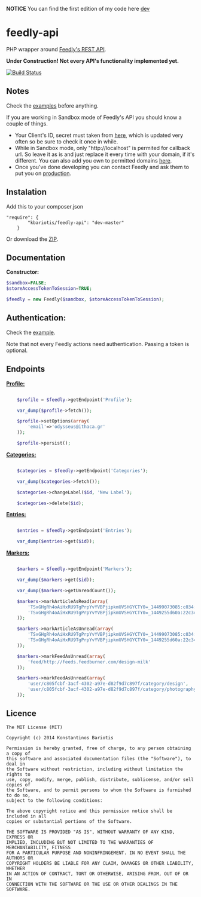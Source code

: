 **NOTICE** You can find the first edition of my code here [dev](https://github.com/stakisko/feedly-api/tree/legacy)


feedly-api
=========
PHP wrapper around [Feedly's REST API](http://developer.feedly.com/).

**Under Construction! Not every API's functionality implemented yet.**

[![Build Status](https://travis-ci.org/stakisko/feedly-api.svg?branch=dev)](https://travis-ci.org/stakisko/feedly-api)

Notes
-----
Check the [examples](https://github.com/stakisko/feedly-api/blob/master/example) before anything.

If you are working in Sandbox mode of Feedly's API you should know a couple of things.

* Your Client's ID, secret must taken from [here](https://groups.google.com/forum/#!topic/feedly-cloud/a_cGSAzv8bY), which is updated very often so be sure to check it once in while.
* While in Sandbox mode, only "http://localhost" is permited for callback url. So leave it as is and just replace it every time with your domain, if it's different. You can also add you own to permitted domains [here](https://groups.google.com/forum/#!topic/feedly-cloud/vSo0DuShvDg/discussion).
* Once you've done developing you can contact Feedly and ask them to put you on [production](http://developer.feedly.com/v3/sandbox/).


Instalation
-----------
Add this to your composer.json
```
"require": {
        "kbariotis/feedly-api": "dev-master"
    }
```

Or download the [ZIP](https://github.com/stakisko/feedly-api/archive/master.zip).

Documentation
-------------

**Constructor:**

```php
$sandbox=FALSE;
$storeAccessTokenToSession=TRUE;

$feedly = new Feedly($sandbox, $storeAccessTokenToSession);
```

Authentication:
--------------

Check the [example](https://github.com/stakisko/feedly-api/blob/master/example/authentication.php).

Note that not every Feedly actions need authentication. Passing a token is optional.

Endpoints
-------------

[**Profile:**](http://developers.feedly.com/v3/profile/)

```php

    $profile = $feedly->getEndpoint('Profile');

    var_dump($profile->fetch());

    $profile->setOptions(array(
        'email'=>'odysseus@ithaca.gr'
    ));

    $profile->persist();
```

[**Categories:**](http://developers.feedly.com/v3/categories/)

```php

    $categories = $feedly->getEndpoint('Categories');

    var_dump($categories->fetch());

    $categories->changeLabel($id, 'New Label');

    $categories->delete($id);
```

[**Entries:**](http://developers.feedly.com/v3/entries/)

```php

    $entries = $feedly->getEndpoint('Entries');

    var_dump($entries->get($id));

```

[**Markers:**](http://developers.feedly.com/v3/markers/)

```php

    $markers = $feedly->getEndpoint('Markers');

    var_dump($markers->get($id));

    var_dump($markers->getUnreadCount());

    $markers->markArticleAsRead(array(
        'TSxGHgRh4oAiHxRU9TgPrpYvYVBPjipkmUVSHGYCTY0=_14499073085:c034:d32dab1f',
        'TSxGHgRh4oAiHxRU9TgPrpYvYVBPjipkmUVSHGYCTY0=_1449255d60a:22c3491:9c6d71ab'
    ));

    $markers->markArticleAsUnread(array(
        'TSxGHgRh4oAiHxRU9TgPrpYvYVBPjipkmUVSHGYCTY0=_14499073085:c034:d32dab1f',
        'TSxGHgRh4oAiHxRU9TgPrpYvYVBPjipkmUVSHGYCTY0=_1449255d60a:22c3491:9c6d71ab'
    ));

    $markers->markFeedAsUnread(array(
        'feed/http://feeds.feedburner.com/design-milk'
    ));

    $markers->markFeedAsUnread(array(
        'user/c805fcbf-3acf-4302-a97e-d82f9d7c897f/category/design',
        'user/c805fcbf-3acf-4302-a97e-d82f9d7c897f/category/photography'
    ));

```

Licence
--------------------
```
The MIT License (MIT)

Copyright (c) 2014 Konstantinos Bariotis

Permission is hereby granted, free of charge, to any person obtaining a copy of
this software and associated documentation files (the "Software"), to deal in
the Software without restriction, including without limitation the rights to
use, copy, modify, merge, publish, distribute, sublicense, and/or sell copies of
the Software, and to permit persons to whom the Software is furnished to do so,
subject to the following conditions:

The above copyright notice and this permission notice shall be included in all
copies or substantial portions of the Software.

THE SOFTWARE IS PROVIDED "AS IS", WITHOUT WARRANTY OF ANY KIND, EXPRESS OR
IMPLIED, INCLUDING BUT NOT LIMITED TO THE WARRANTIES OF MERCHANTABILITY, FITNESS
FOR A PARTICULAR PURPOSE AND NONINFRINGEMENT. IN NO EVENT SHALL THE AUTHORS OR
COPYRIGHT HOLDERS BE LIABLE FOR ANY CLAIM, DAMAGES OR OTHER LIABILITY, WHETHER
IN AN ACTION OF CONTRACT, TORT OR OTHERWISE, ARISING FROM, OUT OF OR IN
CONNECTION WITH THE SOFTWARE OR THE USE OR OTHER DEALINGS IN THE SOFTWARE.
```
